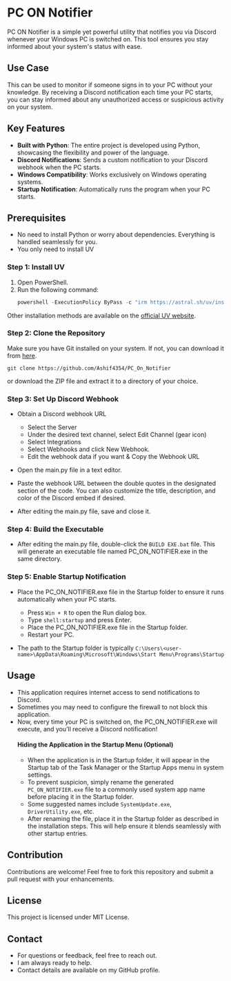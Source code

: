 # PC ON Notifier  

PC ON Notifier is a simple yet powerful utility that notifies you via Discord whenever your Windows PC is switched on. This tool ensures you stay informed about your system's status with ease.  

## Use Case
This can be used to monitor if someone signs in to your PC without your knowledge. By receiving a Discord notification each time your PC starts, you can stay informed about any unauthorized access or suspicious activity on your system.

## Key Features  
- **Built with Python**: The entire project is developed using Python, showcasing the flexibility and power of the language.  
- **Discord Notifications**: Sends a custom notification to your Discord webhook when the PC starts.  
- **Windows Compatibility**: Works exclusively on Windows operating systems.  
- **Startup Notification**: Automatically runs the program when your PC starts.

## Prerequisites  
* No need to install Python or worry about dependencies. Everything is handled seamlessly for you.  
* You only need to install UV

### Step 1: Install UV  
1. Open PowerShell.  
2. Run the following command:  
    ```powershell
    powershell -ExecutionPolicy ByPass -c "irm https://astral.sh/uv/install.ps1 | iex"
    ```
Other installation methods are available on the [official UV website](https://docs.astral.sh/uv/getting-started/installation/).

### Step 2: Clone the Repository 
Make sure you have Git installed on your system. If not, you can download it from [here](https://git-scm.com/downloads).
```
git clone https://github.com/Ashif4354/PC_On_Notifier
```
or download the ZIP file and extract it to a directory of your choice.

### Step 3: Set Up Discord Webhook
* Obtain a Discord webhook URL
    * Select the Server
    * Under the desired text channel, select Edit Channel (gear icon) 
    * Select Integrations
    * Select Webhooks and click New Webhook. 
    * Edit the webhook data if you want & Copy the Webhook URL

* Open the main.py file in a text editor.
* Paste the webhook URL between the double quotes in the designated section of the code. You can also customize the title, description, and color of the Discord embed if desired.

* After editing the main.py file, save and close it.

### Step 4: Build the Executable
* After editing the main.py file, double-click the `BUILD EXE.bat` file. This will generate an executable file named PC_ON_NOTIFIER.exe in the same directory.

### Step 5: Enable Startup Notification
* Place the PC_ON_NOTIFIER.exe file in the Startup folder to ensure it runs automatically when your PC starts.
    * Press `Win + R` to open the Run dialog box.
    * Type `shell:startup` and press Enter.
    * Place the PC_ON_NOTIFIER.exe file in the Startup folder.
    * Restart your PC.

* The path to the Startup folder is typically `C:\Users\<user-name>\AppData\Roaming\Microsoft\Windows\Start Menu\Programs\Startup`


## Usage
* This application requires internet access to send notifications to Discord.
* Sometimes you may need to configure the firewall to not block this application.
* Now, every time your PC is switched on, the PC_ON_NOTIFIER.exe will execute, and you’ll receive a Discord notification!
  #### Hiding the Application in the Startup Menu (Optional)
  * When the application is in the Startup folder, it will appear in the Startup tab of the Task Manager or the Startup Apps menu in system settings.
  * To prevent suspicion, simply rename the generated `PC_ON_NOTIFIER.exe` file to a commonly used system app name before placing it in the Startup folder.
  * Some suggested names include `SystemUpdate.exe`, `DriverUtility.exe`, etc.
  * After renaming the file, place it in the Startup folder as described in the installation steps. This will help ensure it blends seamlessly with other startup entries.


## Contribution
Contributions are welcome! Feel free to fork this repository and submit a pull request with your enhancements.

## License
This project is licensed under MIT License.

## Contact
* For questions or feedback, feel free to reach out.<br>
* I am always ready to help.<br>
* Contact details are available on my GitHub profile.
